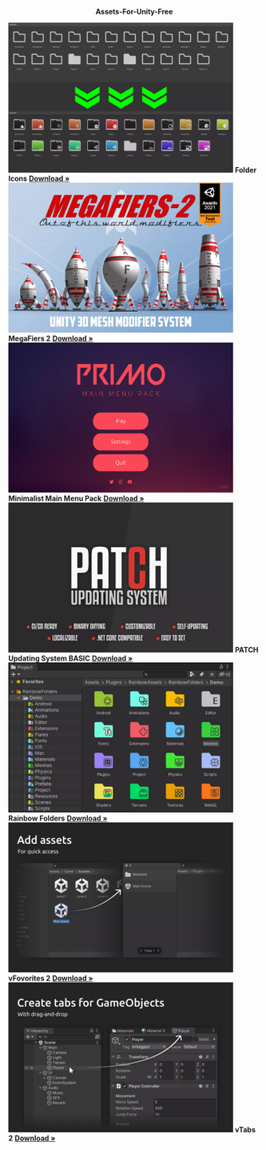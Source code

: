 <p align="center">
<b>Assets-For-Unity-Free</b>
</p>


<section>
<img width="450" height="300" src="img/FolderIcons.webp">
<b>Folder Icons</b>
<a href="https://github.com/phancyn/Top-Assets-For-Unity-Free/releases/download/Downloaded/Folder.Icons.unitypackage"><strong>Download »</strong></a>
</section>

<section>
<img width="450" height="300" src="img/MegaFiers2.webp">
<b>MegaFiers 2</b>
<a href="https://github.com/phancyn/Top-Assets-For-Unity-Free/releases/download/Downloaded/MegaFiers_2_1.48.unitypackage"><strong>Download »</strong></a>
</section>

<section> 
<img width="450" height="300" src="img/MinimalistMainMenuPack.webp">
<b>Minimalist Main Menu Pack</b>
<a href="https://github.com/phancyn/Top-Assets-For-Unity-Free/releases/download/Downloaded/Minimalist.Main.Menu.Pack.v1.2.unitypackage"><strong>Download »</strong></a>
</section>

<section>
<img width="450" height="300" src="img/PATCHUpdatingSystemBASIC.webp">
<b>PATCH Updating System BASIC</b>
<a href="https://github.com/phancyn/Top-Assets-For-Unity-Free/releases/download/Downloaded/PATCH.-.Updating.System.BASIC.v2.6.2.unitypackage"><strong>Download »</strong></a>
</section>

<section>
<img width="450" height="300" src="img/RainbowFolders.webp">
<b>Rainbow Folders</b>
<a href="https://github.com/phancyn/Top-Assets-For-Unity-Free/releases/download/Downloaded/Rainbow.Folders.unitypackage"><strong>Download »</strong></a>
</section>

<section>
<img width="450" height="300" src="img/vFavorites2.webp">
<b>vFovorites 2</b>
<a href="https://github.com/phancyn/Top-Assets-For-Unity-Free/releases/download/Downloaded/vFavorites.2.v2.0.7.unitypackage"><strong>Download »</strong></a>
</section>

<section>
<img width="450" height="300" src="img/vTabs2.webp">
<b>vTabs 2</b>
<a href="https://github.com/phancyn/Top-Assets-For-Unity-Free/releases/download/Downloaded/vTabs.2.v2.0.13.unitypackage"><strong>Download »</strong></a>
</section>
